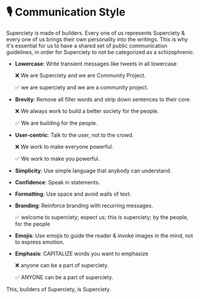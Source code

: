 # 🎙 Communication Style

Superciety is made of builders. Every one of us represents Superciety & every one of us brings their own personality into the writings. This is why it's essential for us to have a shared set of public communication guidelines, in order for Superciety to not be categorized as a schizophrenic.

- **Lowercase**: Write transient messages like tweets in all lowercase

  ❌ We are Superciety and we are Community Project.

  ✅ we are superciety and we are a community project.

- **Brevity**: Remove all filler words and strip down sentences to their core.

  ❌ We always work to build a better society for the people.

  ✅ We are building for the people.

- **User-centric**: Talk to the user, not to the crowd.

  ❌ We work to make everyone powerful.

  ✅ We work to make you powerful.

- **Simplicity**: Use simple language that anybody can understand.

- **Confidence**: Speak in statements.

- **Formatting**: Use space and avoid walls of text.

- **Branding**: Reinforce branding with recurring messages.

  ✅ welcome to superciety; expect us; this is superciety; by the people, for the people

- **Emojis**: Use emojis to guide the reader & invoke images in the mind, not to express emotion.

* **Emphasis**: CAPITALIZE words you want to emphasize

  ❌ anyone can be a part of superciety.

  ✅ ANYONE can be a part of superciety.

This, builders of Superciety, is Superciety.
